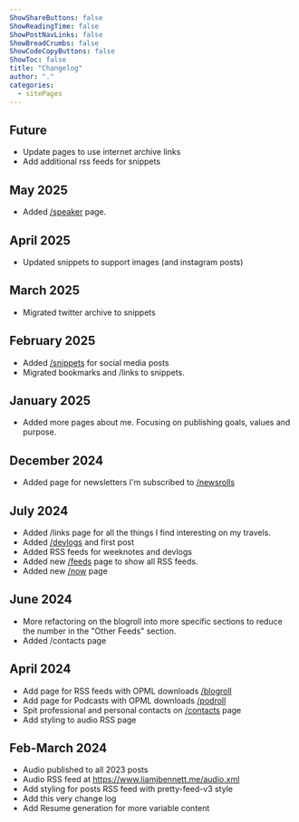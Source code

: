 ```yaml
---
ShowShareButtons: false
ShowReadingTime: false
ShowPostNavLinks: false
ShowBreadCrumbs: false
ShowCodeCopyButtons: false
ShowToc: false
title: "Changelog"
author: "."
categories:
  - sitePages
---
```


## Future
* Update pages to use internet archive links
* Add additional rss feeds for snippets

## May 2025
* Added [/speaker](/speaker) page.

## April 2025
* Updated snippets to support images (and instagram posts)

## March 2025
* Migrated twitter archive to snippets

## February 2025
* Added [/snippets](/snippets) for social media posts
* Migrated bookmarks and /links to snippets.

## January 2025
* Added more pages about me. Focusing on publishing goals, values and purpose. 

## December 2024
* Added page for newsletters I'm subscribed to [/newsrolls](/newsroll)
 
## July 2024
* Added /links page for all the things I find interesting on my travels.
* Added [/devlogs](/devlogs) and first post
* Added RSS feeds for weeknotes and devlogs
* Added new [/feeds](/feeds) page to show all RSS feeds.
* Added new [/now](/now) page

## June 2024
* More refactoring on the blogroll into more specific sections to reduce the number in the "Other Feeds" section.
* Added /contacts page

## April 2024
* Add page for RSS feeds with OPML downloads [/blogroll](/blogroll)
* Add page for Podcasts with OPML downloads [/podroll](/podroll)
* Spit professional and personal contacts on [/contacts](/contacts) page
* Add styling to audio RSS page

## Feb-March 2024

* Audio published to all 2023 posts
* Audio RSS feed at https://www.liamjbennett.me/audio.xml
* Add styling for posts RSS feed with pretty-feed-v3 style
* Add this very change log
* Add Resume generation for more variable content